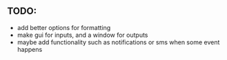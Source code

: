 ## TODO:

- add better options for formatting
- make gui for inputs, and a window for outputs
- maybe add functionality such as notifications or sms when some event happens
